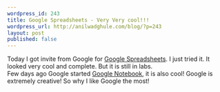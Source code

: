 ```yaml
---
wordpress_id: 243
title: Google Spreadsheets - Very Very cool!!!
wordpress_url: http://anilwadghule.com/blog/?p=243
layout: post
published: false
---
```

<img title="" src="http://img159.imageshack.us/img159/9596/spreadsheetssm5rx.gif" /><br />Today I got invite from Google for <a href="http://spreadsheets.google.com/" target="_blank">Google Spreadsheets</a>. I just tried it. It looked very cool and complete. But it is still in labs.<br />Few days ago Google started <a href="http://www.google.com/notebook">Google Notebook</a>, it is also cool! Google is extremely creative! So why I like Google the most!
